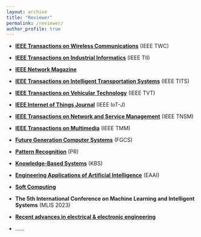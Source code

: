 ```yaml
---
layout: archive
title: "Reviewer"
permalink: /reviewer/
author_profile: true
---
```

* **[IEEE Transactions on Wireless Communications](https://ieeexplore.ieee.org/xpl/RecentIssue.jsp?punumber=7693)** (IEEE TWC)

* **[IEEE Transactions on Industrial Informatics](https://ieeexplore.ieee.org/xpl/RecentIssue.jsp?punumber=9424)** (IEEE TII)

* **[IEEE Network Magazine](https://ieeexplore.ieee.org/xpl/RecentIssue.jsp?punumber=65)**

* **[IEEE Transactions on Intelligent Transportation Systems](https://ieeexplore.ieee.org/xpl/RecentIssue.jsp?punumber=6979)** (IEEE TITS)

* **[IEEE Transactions on Vehicular Technology](https://ieeexplore.ieee.org/xpl/RecentIssue.jsp?punumber=25)** (IEEE TVT)

* **[IEEE Internet of Things Journal](https://ieeexplore.ieee.org/xpl/RecentIssue.jsp?punumber=6488907)** (IEEE IoT-J)

* **[IEEE Transactions on Network and Service Management](https://ieeexplore.ieee.org/xpl/RecentIssue.jsp?punumber=4275028)** (IEEE TNSM)

* **[IEEE Transactions on Multimedia](https://ieeexplore.ieee.org/xpl/RecentIssue.jsp?punumber=6046)** (IEEE TMM)

* **[Future Generation Computer Systems](https://www.sciencedirect.com/journal/future-generation-computer-systems)** (FGCS)

* **[Pattern Recognition](https://www.sciencedirect.com/journal/pattern-recognition)** (PR)

* **[Knowledge-Based Systems](https://www.sciencedirect.com/journal/knowledge-based-systems)** (KBS)

* **[Engineering Applications of Artificial Intelligence](https://www.sciencedirect.com/journal/engineering-applications-of-artificial-intelligence)** (EAAI)

* **[Soft Computing](https://link.springer.com/journal/500?utm_medium=affiliate&utm_source=baidu&utm_content=banner&utm_term=null&utm_campaign=CONR_JRNLS_DEC1_CN_CNPL_00340_HPAUT)**

* **The 5th International Conference on Machine Learning and Intelligent Systems** (MLIS 2023)

* **[Recent advances in electrical & electronic engineering](https://www.benthamscience.com/public/journals/recent-advances-in-electrical-and-electronic-engineering)**

*  ......
